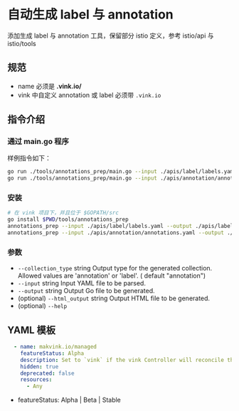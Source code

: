 # 自动生成 label 与 annotation

添加生成 label 与 annotation 工具，保留部分 istio 定义，参考 istio/api  与 istio/tools

## 规范
* name 必须是 **.vink.io/** 
* vink 中自定义 annotation 或 label 必须带 `.vink.io`


## 指令介绍
### 通过 main.go 程序
样例指令如下：
```bash
go run ./tools/annotations_prep/main.go --input ./apis/label/labels.yaml --output ./apis/label/labels.gen.go --html_output ./apis/label/labels.pb.html --collection_type label
go run ./tools/annotations_prep/main.go --input ./apis/annotation/annotations.yaml --output ./apis/annotation/annotations.gen.go --html_output ./apis/annotation/annotations.pb.html --collection_type annotation
```

### 安装
```bash
# 在 vink 项目下，并且位于 $GOPATH/src
go install $PWD/tools/annotations_prep
annotations_prep --input ./apis/label/labels.yaml --output ./apis/label/labels.gen.go --html_output ./apis/label/labels.pb.html --collection_type label
annotations_prep --input ./apis/annotation/annotations.yaml --output ./apis/annotation/annotations.gen.go --html_output ./apis/annotation/annotations.pb.html --collection_type annotation
```

### 参数

* `--collection_type` string Output type for the generated collection. Allowed values are 'annotation' or 'label'. (
  default "annotation")
* `--input` string Input YAML file to be parsed.
* `--output` string Output Go file to be generated.
* (optional) `--html_output` string Output HTML file to be generated.
* (optional) `--help`

## YAML 模板
```yaml
  - name: makvink.io/managed
    featureStatus: Alpha
    description: Set to `vink` if the vink Controller will reconcile the resource.
    hidden: true
    deprecated: false
    resources:
      - Any
```

* featureStatus: 	Alpha | Beta | Stable 
